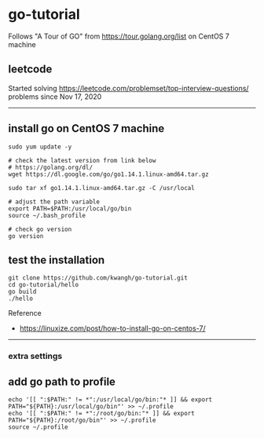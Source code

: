 # go-tutorial
Follows "A Tour of GO" from https://tour.golang.org/list on CentOS 7 machine

## leetcode
Started solving https://leetcode.com/problemset/top-interview-questions/ problems since Nov 17, 2020

---
## install go on CentOS 7 machine
```
sudo yum update -y

# check the latest version from link below
# https://golang.org/dl/
wget https://dl.google.com/go/go1.14.1.linux-amd64.tar.gz

sudo tar xf go1.14.1.linux-amd64.tar.gz -C /usr/local

# adjust the path variable
export PATH=$PATH:/usr/local/go/bin
source ~/.bash_profile

# check go version
go version
```

## test the installation
```
git clone https://github.com/kwangh/go-tutorial.git
cd go-tutorial/hello
go build
./hello
```

Reference
- https://linuxize.com/post/how-to-install-go-on-centos-7/

---


### extra settings

## add go path to profile 
```
echo '[[ ":$PATH:" != *":/usr/local/go/bin:"* ]] && export PATH="${PATH}:/usr/local/go/bin"' >> ~/.profile
echo '[[ ":$PATH:" != *":/root/go/bin:"* ]] && export PATH="${PATH}:/root/go/bin"' >> ~/.profile
source ~/.profile
```
